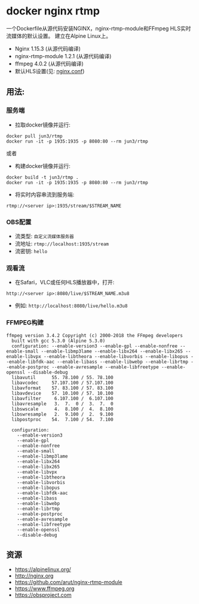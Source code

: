 # docker nginx rtmp
一个Dockerfile从源代码安装NGINX，nginx-rtmp-module和FFmpeg
HLS实时流媒体的默认设置。 建立在Alpine Linux上。

* Nginx 1.15.3 (从源代码编译)
* nginx-rtmp-module 1.2.1 (从源代码编译)
* ffmpeg 4.0.2 (从源代码编译)
* 默认HLS设置(见: [nginx.conf](nginx.conf))


## 用法:

### 服务端
* 拉取docker镜像并运行:
```
docker pull jun3/rtmp
docker run -it -p 1935:1935 -p 8080:80 --rm jun3/rtmp
```
或者 

* 构建docker镜像并运行:
```
docker build -t jun3/rtmp .
docker run -it -p 1935:1935 -p 8080:80 --rm jun3/rtmp
```

* 将实时内容串流到服务端:
```
rtmp://<server ip>:1935/stream/$STREAM_NAME
```

### OBS配置
* 流类型: `自定义流媒体服务器`
* 流地址: `rtmp://localhost:1935/stream`
* 流密钥: `hello`

### 观看流
* 在Safari，VLC或任何HLS播放器中，打开:
```
http://<server ip>:8080/live/$STREAM_NAME.m3u8
```
* 例如: `http://localhost:8080/live/hello.m3u8`


### FFMPEG构建
```
ffmpeg version 3.4.2 Copyright (c) 2000-2018 the FFmpeg developers
  built with gcc 5.3.0 (Alpine 5.3.0)
  configuration: --enable-version3 --enable-gpl --enable-nonfree --enable-small --enable-libmp3lame --enable-libx264 --enable-libx265 --enable-libvpx --enable-libtheora --enable-libvorbis --enable-libopus --enable-libfdk-aac --enable-libass --enable-libwebp --enable-librtmp --enable-postproc --enable-avresample --enable-libfreetype --enable-openssl --disable-debug
  libavutil      55. 78.100 / 55. 78.100
  libavcodec     57.107.100 / 57.107.100
  libavformat    57. 83.100 / 57. 83.100
  libavdevice    57. 10.100 / 57. 10.100
  libavfilter     6.107.100 /  6.107.100
  libavresample   3.  7.  0 /  3.  7.  0
  libswscale      4.  8.100 /  4.  8.100
  libswresample   2.  9.100 /  2.  9.100
  libpostproc    54.  7.100 / 54.  7.100

  configuration:
    --enable-version3
    --enable-gpl
    --enable-nonfree
    --enable-small
    --enable-libmp3lame
    --enable-libx264
    --enable-libx265
    --enable-libvpx
    --enable-libtheora
    --enable-libvorbis
    --enable-libopus
    --enable-libfdk-aac
    --enable-libass
    --enable-libwebp
    --enable-librtmp
    --enable-postproc
    --enable-avresample
    --enable-libfreetype
    --enable-openssl
    --disable-debug
```

## 资源
* https://alpinelinux.org/
* http://nginx.org
* https://github.com/arut/nginx-rtmp-module
* https://www.ffmpeg.org
* https://obsproject.com
